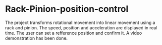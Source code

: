 # Rack-Pinion-position-control
The project transforms rotational movement into linear movement using a rack and pinion. The speed, position and acceleration are displayed in real time. The user can set a refference position and confirm it. A video demonstration has been done.
